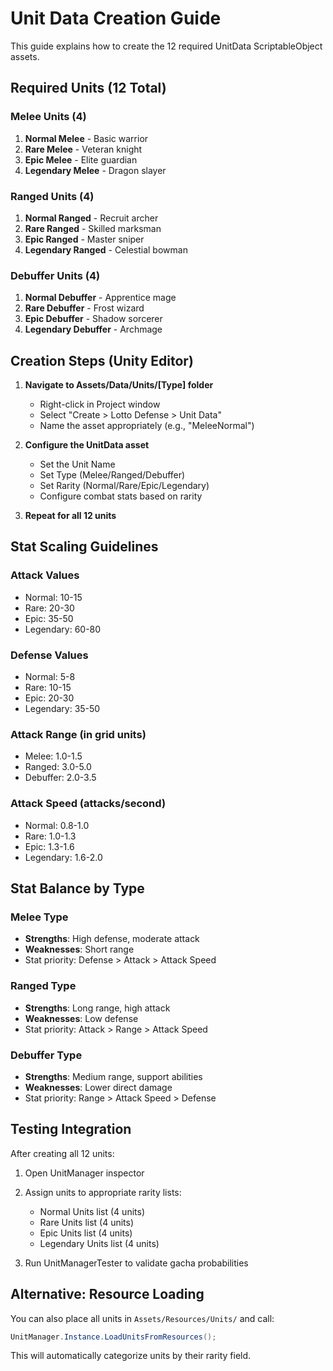 # Unit Data Creation Guide

This guide explains how to create the 12 required UnitData ScriptableObject assets.

## Required Units (12 Total)

### Melee Units (4)
1. **Normal Melee** - Basic warrior
2. **Rare Melee** - Veteran knight
3. **Epic Melee** - Elite guardian
4. **Legendary Melee** - Dragon slayer

### Ranged Units (4)
1. **Normal Ranged** - Recruit archer
2. **Rare Ranged** - Skilled marksman
3. **Epic Ranged** - Master sniper
4. **Legendary Ranged** - Celestial bowman

### Debuffer Units (4)
1. **Normal Debuffer** - Apprentice mage
2. **Rare Debuffer** - Frost wizard
3. **Epic Debuffer** - Shadow sorcerer
4. **Legendary Debuffer** - Archmage

## Creation Steps (Unity Editor)

1. **Navigate to Assets/Data/Units/[Type] folder**
   - Right-click in Project window
   - Select "Create > Lotto Defense > Unit Data"
   - Name the asset appropriately (e.g., "MeleeNormal")

2. **Configure the UnitData asset**
   - Set the Unit Name
   - Set Type (Melee/Ranged/Debuffer)
   - Set Rarity (Normal/Rare/Epic/Legendary)
   - Configure combat stats based on rarity

3. **Repeat for all 12 units**

## Stat Scaling Guidelines

### Attack Values
- Normal: 10-15
- Rare: 20-30
- Epic: 35-50
- Legendary: 60-80

### Defense Values
- Normal: 5-8
- Rare: 10-15
- Epic: 20-30
- Legendary: 35-50

### Attack Range (in grid units)
- Melee: 1.0-1.5
- Ranged: 3.0-5.0
- Debuffer: 2.0-3.5

### Attack Speed (attacks/second)
- Normal: 0.8-1.0
- Rare: 1.0-1.3
- Epic: 1.3-1.6
- Legendary: 1.6-2.0

## Stat Balance by Type

### Melee Type
- **Strengths**: High defense, moderate attack
- **Weaknesses**: Short range
- Stat priority: Defense > Attack > Attack Speed

### Ranged Type
- **Strengths**: Long range, high attack
- **Weaknesses**: Low defense
- Stat priority: Attack > Range > Attack Speed

### Debuffer Type
- **Strengths**: Medium range, support abilities
- **Weaknesses**: Lower direct damage
- Stat priority: Range > Attack Speed > Defense

## Testing Integration

After creating all 12 units:

1. Open UnitManager inspector
2. Assign units to appropriate rarity lists:
   - Normal Units list (4 units)
   - Rare Units list (4 units)
   - Epic Units list (4 units)
   - Legendary Units list (4 units)

3. Run UnitManagerTester to validate gacha probabilities

## Alternative: Resource Loading

You can also place all units in `Assets/Resources/Units/` and call:
```csharp
UnitManager.Instance.LoadUnitsFromResources();
```

This will automatically categorize units by their rarity field.
